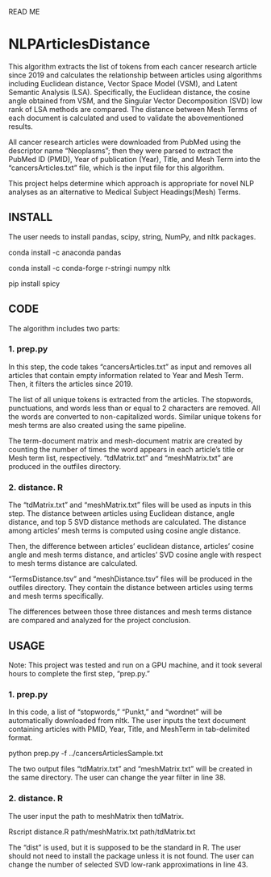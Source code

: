 READ ME 

# NLPArticlesDistance

This algorithm extracts the list of tokens from each cancer research article since 2019 and calculates the relationship between articles using algorithms including Euclidean distance, Vector Space Model (VSM), and Latent Semantic Analysis (LSA). Specifically, the Euclidean distance, the cosine angle obtained from VSM, and the Singular Vector Decomposition (SVD) low rank of LSA methods are compared. The distance between Mesh Terms of each document is calculated and used to validate the abovementioned results. 

All cancer research articles were downloaded from PubMed using the descriptor name “Neoplasms”; then they were parsed to extract the PubMed ID (PMID), Year of publication (Year), Title, and Mesh Term into the “cancersArticles.txt” file, which is the input file for this algorithm. 

This project helps determine which approach is appropriate for novel NLP analyses as an alternative to Medical Subject Headings(Mesh) Terms.

## INSTALL
The user needs to install pandas, scipy, string, NumPy, and nltk packages. 

conda install -c anaconda pandas 

conda install -c conda-forge r-stringi numpy nltk

pip install spicy

## CODE
The algorithm includes two parts:

### 1.	prep.py
In this step, the code takes “cancersArticles.txt” as input and removes all articles that contain empty information related to Year and Mesh Term. Then, it filters the articles since 2019. 

The list of all unique tokens is extracted from the articles. The stopwords, punctuations, and words less than or equal to 2 characters are removed. All the words are converted to non-capitalized words. Similar unique tokens for mesh terms are also created using the same pipeline. 

The term-document matrix and mesh-document matrix are created by counting the number of times the word appears in each article’s title or Mesh term list, respectively. “tdMatrix.txt” and “meshMatrix.txt” are produced in the outfiles directory. 

### 2.	distance. R
The “tdMatrix.txt” and “meshMatrix.txt” files will be used as inputs in this step. The distance between articles using Euclidean distance, angle distance, and top 5 SVD distance methods are calculated. The distance among articles’ mesh terms is computed using cosine angle distance. 

Then, the difference between articles’ euclidean distance, articles’ cosine angle and mesh terms distance, and articles’ SVD cosine angle with respect to mesh terms distance are calculated. 

“TermsDistance.tsv” and “meshDistance.tsv” files will be produced in the outfiles directory. They contain the distance between articles using terms and mesh terms specifically. 

The differences between those three distances and mesh terms distance are compared and analyzed for the project conclusion. 


## USAGE

Note: This project was tested and run on a GPU machine, and it took several hours to complete the first step, “prep.py.” 

### 1.	prep.py
In this code, a list of “stopwords,” “Punkt,” and “wordnet” will be automatically downloaded from nltk. 
The user inputs the text document containing articles with PMID, Year, Title, and MeshTerm in tab-delimited format. 

python prep.py -f ../cancersArticlesSample.txt

The two output files “tdMatrix.txt” and “meshMatrix.txt” will be created in the same directory. 
The user can change the year filter in line 38.

### 2.	distance. R
The user input the path to meshMatrix then tdMatrix. 

Rscript distance.R path/meshMatrix.txt path/tdMatrix.txt

The “dist” is used, but it is supposed to be the standard in R. The user should not need to install the package unless it is not found. 
The user can change the number of selected SVD low-rank approximations in line 43. 
